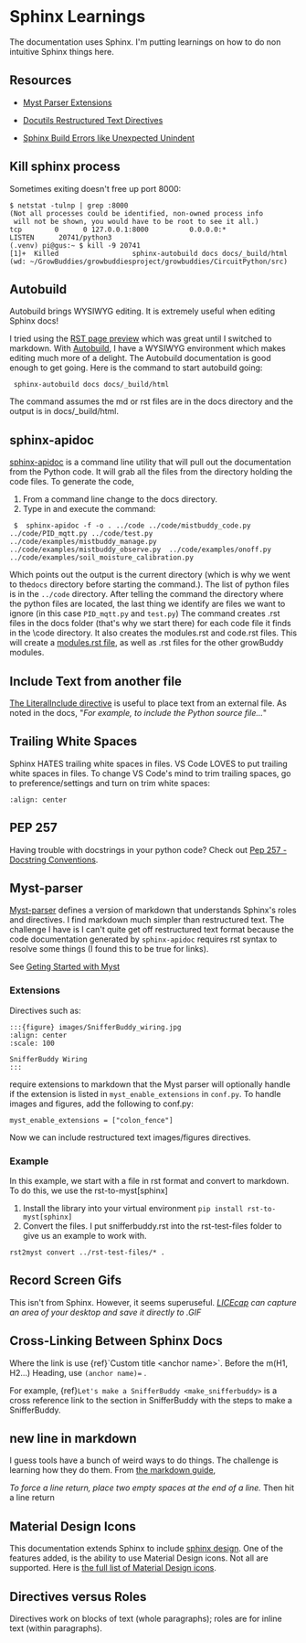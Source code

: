 ```{only} internal
```

# Sphinx Learnings

The documentation uses Sphinx.  I'm putting learnings on how to do non intuitive Sphinx things here.

## Resources

* [Myst Parser Extensions](https://myst-parser.readthedocs.io/en/latest/syntax/optional.html#images)

* [Docutils Restructured Text Directives](https://docutils.sourceforge.io/docs/ref/rst/directives.html)

* [Sphinx Build Errors like Unexpected Unindent](https://www.tarantool.io/en/doc/latest/contributing/docs/sphinx-warnings/)

## Kill sphinx process
Sometimes exiting doesn't free up port 8000:
```
$ netstat -tulnp | grep :8000
(Not all processes could be identified, non-owned process info
 will not be shown, you would have to be root to see it all.)
tcp        0      0 127.0.0.1:8000          0.0.0.0:*               LISTEN      20741/python3
(.venv) pi@gus:~ $ kill -9 20741
[1]+  Killed                  sphinx-autobuild docs docs/_build/html  (wd: ~/GrowBuddies/growbuddiesproject/growbuddies/CircuitPython/src)
```


## Autobuild
Autobuild brings WYSIWYG editing.  It is extremely useful when editing Sphinx docs!

I tried using the [RST page preview](https://marketplace.visualstudio.com/items?itemName=lextudio.restructuredtext) which was great until I switched to markdown.  With [Autobuild](https://github.com/executablebooks/sphinx-autobuild), I have a WYSIWYG environment which makes editing much more of a delight.  The Autobuild documentation is good enough to get going.  Here is the command to start autobuild going:
```console
 sphinx-autobuild docs docs/_build/html
```

The command assumes the md or rst files are in the docs directory and the output is in docs/_build/html.

## sphinx-apidoc
[sphinx-apidoc](https://www.sphinx-doc.org/en/master/man/sphinx-apidoc.html) is a command line utility that will pull out the documentation from the Python code.  It will grab all the files from the directory holding the code files.  To generate the code,
1. From a command line change to the docs directory.
2. Type in and execute the command:
```console
 $  sphinx-apidoc -f -o . ../code ../code/mistbuddy_code.py ../code/PID_mqtt.py ../code/test.py ../code/examples/mistbuddy_manage.py ../code/examples/mistbuddy_observe.py  ../code/examples/onoff.py  ../code/examples/soil_moisture_calibration.py
```
Which points out the output is the current directory (which is why we went to the`docs` directory before starting the command.).  The list of python files is in the `../code` directory.
After telling the command the directory where the python files are located, the last thing we identify are files we want to ignore (in this case `PID_mqtt.py` and `test.py`)
The command creates .rst files in the docs folder (that's why we start there) for each code file it finds in the \code directory.  It also creates the modules.rst and code.rst files.
This will create a [modules.rst file](modules.rst), as well as .rst files for the other growBuddy modules.

## Include Text from another file
[The LiteralInclude directive](https://www.sphinx-doc.org/en/master/usage/restructuredtext/directives.html#directive-literalinclude) is useful to place text from an external file.  As noted in the docs, "_For example, to include the Python source file..._"

## Trailing White Spaces
Sphinx HATES trailing white spaces in files.  VS Code LOVES to put trailing white spaces in files.  To change VS Code's mind to trim trailing spaces, go to preference/settings and turn on trim white spaces:

```{image} https://i.stack.imgur.com/hZrUY.png
:align: center
```

## PEP 257
Having trouble with docstrings in your python code?  Check out [Pep 257 - Docstring Conventions](https://peps.python.org/pep-0257/#multi-line-docstrings).


## Myst-parser

[Myst-parser](https://myst-parser.readthedocs.io/en/latest/) defines a version of markdown that understands Sphinx's roles and directives.  I find markdown much simpler than restructured text.  The challenge I have is I can't quite get off restructured text format because the code documentation generated by `sphinx-apidoc` requires rst syntax to resolve some things (I found this to be true for links).

See [Geting Started with Myst](https://myst-parser.readthedocs.io/en/latest/intro.html)

### Extensions
Directives such as:
```
:::{figure} images/SnifferBuddy_wiring.jpg
:align: center
:scale: 100

SnifferBuddy Wiring
:::
```
require extensions to markdown that the Myst parser will optionally handle if the extension is listed in `myst_enable_extensions` in `conf.py`.  To handle images and figures, add the following to conf.py:
```
myst_enable_extensions = ["colon_fence"]
```
Now we can include restructured text images/figures directives.

### Example
In this example, we start with a file in rst format and convert to markdown.  To do this, we use the rst-to-myst[sphinx]
1. Install the library into your virtual environment `pip install rst-to-myst[sphinx]`
2. Convert the files.  I put snifferbuddy.rst into the rst-test-files folder to give us an example to work with.
```
rst2myst convert ../rst-test-files/* .
```
## Record Screen Gifs
This isn't from Sphinx.  However, it seems superuseful. _[LICEcap](https://www.cockos.com/licecap/) can capture an area of your desktop and save it directly to .GIF_
## Cross-Linking Between Sphinx Docs

Where the link is use \{ref\}\`Custom title \<anchor name\>\`.  Before the m(H1, H2...) Heading, use `(anchor name)=` .

For example, {ref}`Let's make a SnifferBuddy <make_snifferbuddy>` is a cross reference link to the section in SnifferBuddy with the steps to make a SnifferBuddy.

## new line in markdown
I guess tools have a bunch of weird ways to do things.  The challenge is learning how they do them. From [the markdown guide](https://markdown-guide.readthedocs.io/en/latest/basics.html#line-return),

_To force a line return, place two empty spaces at the end of a line._ Then hit a line return

## Material Design Icons
This documentation extends Sphinx to include [sphinx design](https://sphinx-design.readthedocs.io/en/rtd-theme/). One of the features added, is the ability to use Material Design icons.  Not all are
supported.  Here is [the full list of Material Design icons](https://fonts.google.com/icons).

## Directives versus Roles
Directives work on blocks of text (whole paragraphs); roles are for inline text (within paragraphs).

